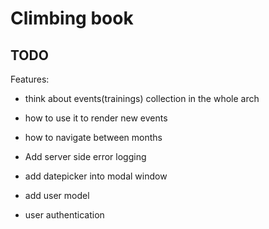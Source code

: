 Climbing book
=============


TODO
-----

Features:

- think about events(trainings) collection in the whole arch
 - how to use it to render new events
 - how to navigate between months



- Add server side error logging
- add datepicker into modal window
- add user model
- user authentication
